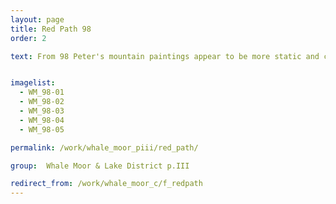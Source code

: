 ```yaml
---
layout: page
title: Red Path 98
order: 2

text: From 98 Peter's mountain paintings appear to be more static and calm, with less urgency.  There is little sense of imminent or occurring movement, pulling you through the scene.  However they do remain quite otherworldly and highly charged.  


imagelist:
  - WM_98-01
  - WM_98-02
  - WM_98-03
  - WM_98-04
  - WM_98-05

permalink: /work/whale_moor_piii/red_path/

group:  Whale Moor & Lake District p.III

redirect_from: /work/whale_moor_c/f_redpath
---
```

